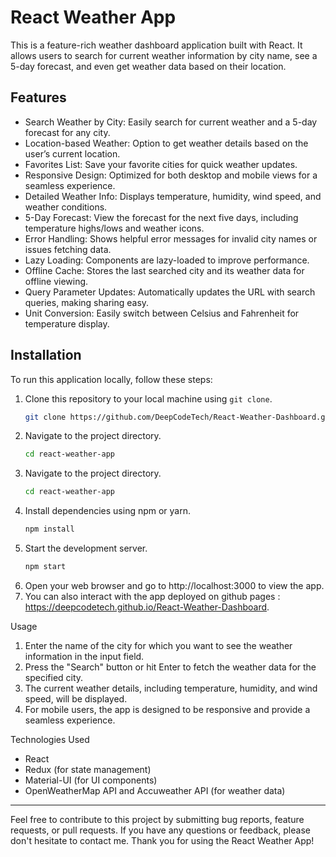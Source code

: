 # React Weather App

This is a feature-rich weather dashboard application built with React. It allows users to search for current weather information by city name, see a 5-day forecast, and even get weather data based on their location.

## Features

-	Search Weather by City: Easily search for current weather and a 5-day forecast for any city.
-	Location-based Weather: Option to get weather details based on the user’s current location.
-	Favorites List: Save your favorite cities for quick weather updates.
-	Responsive Design: Optimized for both desktop and mobile views for a seamless experience.
-	Detailed Weather Info: Displays temperature, humidity, wind speed, and weather conditions.
-	5-Day Forecast: View the forecast for the next five days, including temperature highs/lows and weather icons.
-	Error Handling: Shows helpful error messages for invalid city names or issues fetching data.
-	Lazy Loading: Components are lazy-loaded to improve performance.
-	Offline Cache: Stores the last searched city and its weather data for offline viewing.
-	Query Parameter Updates: Automatically updates the URL with search queries, making sharing easy.
-	Unit Conversion: Easily switch between Celsius and Fahrenheit for temperature display.
## Installation

To run this application locally, follow these steps:

1. Clone this repository to your local machine using `git clone`.
   ```bash
   git clone https://github.com/DeepCodeTech/React-Weather-Dashboard.git
2. Navigate to the project directory.
   ```bash
   cd react-weather-app
2. Navigate to the project directory.
   ```bash
   cd react-weather-app
3. Install dependencies using npm or yarn.
   ```bash
   npm install
4. Start the development server.
   ```bash
   npm start
5. Open your web browser and go to http://localhost:3000 to view the app.
6. You can also interact with the app deployed on github pages : https://deepcodetech.github.io/React-Weather-Dashboard.

Usage
 1. Enter the name of the city for which you want to see the weather information in the input field.
 2. Press the "Search" button or hit Enter to fetch the weather data for the specified city.
 3. The current weather details, including temperature, humidity, and wind speed, will be displayed.
 4. For mobile users, the app is designed to be responsive and provide a seamless experience.

Technologies Used
 - React
 - Redux (for state management)
 - Material-UI (for UI components)
 - OpenWeatherMap API and Accuweather API (for weather data)
<hr/>
Feel free to contribute to this project by submitting bug reports, feature requests, or pull requests. If you have any questions or feedback, please don't hesitate to contact me. Thank you for using the React Weather App!

